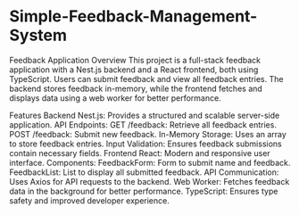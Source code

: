 # Simple-Feedback-Management-System
Feedback Application
Overview
This project is a full-stack feedback application with a Nest.js backend and a React frontend, both using TypeScript. Users can submit feedback and view all feedback entries. The backend stores feedback in-memory, while the frontend fetches and displays data using a web worker for better performance.

Features
Backend
Nest.js: Provides a structured and scalable server-side application.
API Endpoints:
GET /feedback: Retrieve all feedback entries.
POST /feedback: Submit new feedback.
In-Memory Storage: Uses an array to store feedback entries.
Input Validation: Ensures feedback submissions contain necessary fields.
Frontend
React: Modern and responsive user interface.
Components:
FeedbackForm: Form to submit name and feedback.
FeedbackList: List to display all submitted feedback.
API Communication: Uses Axios for API requests to the backend.
Web Worker: Fetches feedback data in the background for better performance.
TypeScript: Ensures type safety and improved developer experience.
